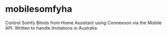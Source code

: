 # mobilesomfyha
Control Somfy Blinds from Home Assistant using Connexoon via the Mobile API. Written to handle limitations in Australia
